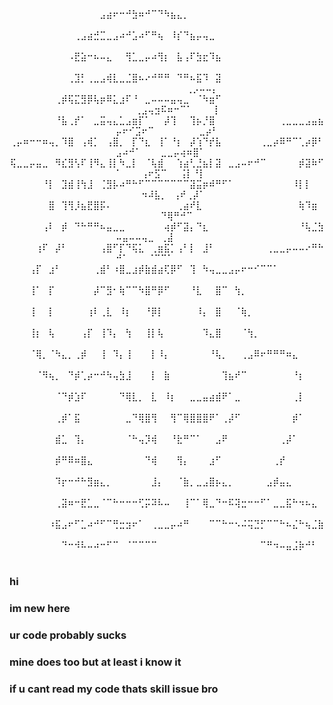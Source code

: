 <div align="center">
⠀⠀⠀⠀⠀⠀⠀⠀⠀⠀⠀⠀⠀⠀⣠⣴⠖⠒⠚⣳⠶⠚⠉⠙⠳⣦⣄⡀⠀⠀⠀⠀⠀⠀⠀⠀⠀⠀⠀⠀⠀⠀⠀⠀⠀⠀⠀⠀⠀⠀⠀⠀⠀⠀⠀⠀⠀⠀⠀⠀⠀⠀⠀⠀⠀
⠀⠀⠀⠀⠀⠀⠀⠀⠀⠀⢀⣠⣴⣚⣉⣀⣠⠴⠚⣡⠴⠋⠛⢦⠀⠸⡎⠙⣦⡤⢤⣀⠀⠀⠀⠀⠀⠀⠀⠀⠀⠀⠀⠀⠀⠀⠀⠀⠀⠀⠀⠀⠀⠀⠀⠀⠀⠀⠀⠀⠀⠀⠀⠀⠀
⠀⠀⠀⠀⠀⠀⠀⠀⠀⠠⣟⣵⠒⠦⠤⣄⠀⠀⢻⣁⣀⡤⠴⢻⡆⠀⣧⢠⠏⣳⣖⠹⣦⠀⠀⠀⠀⠀⠀⠀⠀⠀⠀⠀⠀⠀⠀⠀⠀⠀⠀⠀⠀⠀⠀⠀⠀⠀⠀⠀⠀⠀⠀⠀⠀
⠀⠀⠀⠀⠀⠀⠀⠀⠀⢀⣹⡃⢀⣀⣠⢾⣇⣀⣈⣿⠦⠔⠚⠛⠛⠀⠙⠛⠦⣯⠹⠀⣽⠀⠀⠀⠀⠀⠀⠀⠀⠀⠀⠀⠀⠀⠀⠀⠀⠀⠀⠀⠀⠀⠀⠀⠀⠀⠀⠀⢀⡠⠤⠤⡄
⠀⠀⠀⠀⠀⠀⠀⢀⡾⢯⣍⣻⡿⢧⡶⠿⣅⣰⠏⠘⠀⣀⠤⠤⠤⣤⢤⣀⠀⠈⠳⣶⠋⠀⠀⠀⠀⠀⠀⠀⠀⠀⠀⠀⠀⠀⠀⠀⠀⠀⠀⠀⢀⣠⢤⣲⠯⠶⠒⠉⠁⠀⠀⠀⢸
⠀⠀⠀⠀⠀⠀⠀⠘⣧⢀⡞⠁⠀⣀⣭⢤⣄⣁⣠⣶⡏⠁⠀⠀⡼⢹⠀⠀⢹⡦⡘⣿⠀⠀⠀⠀⠀⠀⠀⠀⠀⠀⢀⣀⣀⣀⣠⣤⣦⡤⠖⠊⣩⠖⠉⠀⠀⠀⠀⠀⠀⠀⣀⡴⠃
⢀⡤⠶⠒⠒⠶⢤⡀⠹⣿⠀⢠⢾⡁⠀⢠⣿⡀⠀⡏⠙⣆⠀⢸⠁⠘⡆⠀⡼⢱⠙⡞⣧⠀⠀⠀⠀⠀⠀⢀⣀⡴⠿⠛⠉⢁⡴⡿⠃⣠⠴⠚⠁⠀⠀⠀⣀⣀⡤⢴⠶⣿⠁⠀⠀
⢯⣀⣀⡤⣤⣀⠀⠻⣎⣻⢣⠏⢸⠻⣄⢸⡇⠳⣀⡇⠀⠈⢧⣾⠀⠀⢱⣴⢃⣘⣦⡇⣽⠀⣀⣠⠤⠖⠚⠉⠀⠀⠀⠀⠀⡾⣽⠷⠋⠁⠀⠀⠀⢠⠖⣫⠉⠀⠀⢨⡇⠘⡇⠀⠀
⠀⠀⠀⠀⠀⠘⡇⠀⣹⣾⢸⢳⣸⠀⢈⣻⡧⠴⠛⠓⠋⠉⠉⠉⠉⠉⠉⠉⣽⣭⡶⠾⠛⠋⠁⠀⠀⠀⠀⠀⠀⠀⠀⠀⠸⡇⡇⠀⠀⠀⠀⠀⠀⠲⠼⣧⡀⠀⢠⠞⢀⡼⠁⠀⠀
⠀⠀⠀⠀⠀⠀⣿⠀⢹⢻⡸⣦⣟⣿⡯⠄⠀⠀⠀⠀⠀⠀⠀⠀⠀⠀⢀⣴⠞⣇⠀⠀⠀⠀⠀⠀⠀⠀⠀⠀⠀⠀⠀⠀⠀⢷⠹⣶⠀⠀⠀⠀⠀⠀⠀⠀⠙⢿⠛⠚⠉⠀⠀⠀⠀
⠀⠀⠀⠀⠀⢠⠇⠀⡾⠀⠙⠓⠛⠛⠦⣤⣀⣀⠀⠀⠀⠀⠀⠀⢴⡾⠋⣽⡄⠙⣆⠀⠀⠀⠀⠀⠀⠀⠀⠀⠀⠀⠀⠀⠀⠘⢧⣈⣳⠤⣤⠤⠤⢤⣀⠀⢀⣼⠀⠀⠀⠀⠀⠀⠀
⠀⠀⠀⠀⢰⠏⠀⡼⠃⠀⠀⠀⠀⠀⢠⣿⠋⡏⠙⢯⣅⠀⢀⣶⣯⡁⢠⠃⡇⠀⣸⠃⠀⠀⠀⠀⠀⠀⠀⠀⢀⣀⣀⡤⠤⠤⠔⠛⠓⠚⠁⠀⠀⠀⠈⠉⠉⠁⠀⠀⠀⠀⠀⠀⠀
⠀⠀⠀⢠⡏⠀⣰⠃⠀⠀⠀⠀⠀⢀⣾⠃⠰⣿⣀⣰⡾⣷⣾⣴⢏⡿⠋⠀⢹⠀⠳⢤⣀⣀⣠⡤⠖⠒⠊⠉⠉⠁⠀⠀⠀⠀⠀⠀⠀⠀⠀⠀⠀⠀⠀⠀⠀⠀⠀⠀⠀⠀⠀⠀⠀
⠀⠀⠀⢸⠁⠀⡏⠀⠀⠀⠀⠀⠀⡼⠉⣻⠂⢷⠉⠉⠳⣿⠛⡿⠋⠀⠀⠀⠘⣇⠀⠀⣿⠉⠀⢳⡀⠀⠀⠀⠀⠀⠀⠀⠀⠀⠀⠀⠀⠀⠀⠀⠀⠀⠀⠀⠀⠀⠀⠀⠀⠀⠀⠀⠀
⠀⠀⠀⢸⠀⠀⡇⠀⠀⠀⠀⠀⢰⠇⢀⣇⠀⠸⡆⠀⠀⠘⡿⡇⠀⠀⠀⠀⠀⠸⡄⠀⣿⠀⠀⠈⢷⡀⠀⠀⠀⠀⠀⠀⠀⠀⠀⠀⠀⠀⠀⠀⠀⠀⠀⠀⠀⠀⠀⠀⠀⠀⠀⠀⠀
⠀⠀⠀⢸⡆⠀⢧⠀⠀⠀⠀⢠⡏⠀⢸⠹⡄⠀⢳⠀⠀⢸⡇⢧⠀⠀⠀⠀⠀⠀⠹⣄⣿⠀⠀⠀⠈⢳⡀⠀⠀⠀⠀⠀⠀⠀⠀⠀⠀⠀⠀⠀⠀⠀⠀⠀⠀⠀⠀⠀⠀⠀⠀⠀⠀
⠀⠀⠀⠈⢿⡀⠈⠳⣄⡀⢀⡾⠀⠀⢸⠀⠹⡄⢸⠀⠀⠀⡇⠸⡄⠀⠀⠀⠀⠀⠀⠘⢧⡀⠀⠀⢀⣠⠿⠖⠛⠛⠛⠶⣄⠀⠀⠀⠀⠀⠀⠀⠀⠀⠀⠀⠀⠀⠀⠀⠀⠀⠀⠀⠀
⠀⠀⠀⠀⠈⠻⢦⡀⠀⠙⡾⢁⡴⠒⠚⠳⢤⣳⣸⠀⠀⠀⡇⠀⣷⠀⠀⠀⠀⠀⠀⠀⠀⢹⣦⠞⠉⠀⠀⠀⠀⠀⠀⠀⠘⡆⠀⠀⠀⠀⠀⠀⠀⠀⠀⠀⠀⠀⠀⠀⠀⠀⠀⠀⠀
⠀⠀⠀⠀⠀⠀⠀⠈⠙⡾⣱⠏⠀⠀⠀⠀⠀⠙⢿⣇⡀⠀⣇⠀⠸⡆⠀⠀⣀⣀⣤⣴⣾⠟⠁⣀⠀⠀⠀⠀⠀⠀⠀⠀⢀⡇⠀⠀⠀⠀⠀⠀⠀⠀⠀⠀⠀⠀⠀⠀⠀⠀⠀⠀⠀
⠀⠀⠀⠀⠀⠀⠀⢀⡾⠁⣯⠀⠀⠀⠀⠀⠀⠀⣀⠙⢿⣿⢻⠀⠀⢻⠉⢿⣿⣿⣿⠟⠁⢀⡼⠋⠀⠀⠀⠀⠀⠀⠀⠀⡾⠁⠀⠀⠀⠀⠀⠀⠀⠀⠀⠀⠀⠀⠀⠀⠀⠀⠀⠀⠀
⠀⠀⠀⠀⠀⠀⠀⣾⣁⠀⢹⡄⠀⠀⠀⠀⠀⠀⠈⠓⢤⡹⢾⠀⠀⠘⣗⠛⠉⠁⠀⠀⣠⠟⠀⠀⠀⠀⠀⠀⠀⠀⢀⡼⠁⠀⠀⠀⠀⠀⠀⠀⠀⠀⠀⠀⠀⠀⠀⠀⠀⠀⠀⠀⠀
⠀⠀⠀⠀⠀⠀⠀⡾⠛⠿⠶⣿⣄⠀⠀⠀⠀⠀⠀⠀⠀⠙⢾⠀⠀⠀⢻⡄⠀⠀⠀⣰⠋⠀⠀⠀⠀⠀⠀⠀⠀⢀⡞⠀⠀⠀⠀⠀⠀⠀⠀⠀⠀⠀⠀⠀⠀⠀⠀⠀⠀⠀⠀⠀⠀
⠀⠀⠀⠀⠀⠀⠀⠹⡖⠒⠚⠓⣻⣶⣄⡀⠀⠀⠀⠀⠀⠀⣸⡄⠀⠀⠈⣷⡀⣀⣠⣿⡦⣄⡀⠀⠀⠀⠀⠀⣠⡾⣤⣄⠀⠀⠀⠀⠀⠀⠀⠀⠀⠀⠀⠀⠀⠀⠀⠀⠀⠀⠀⠀⠀
⠀⠀⠀⠀⠀⠀⠀⢀⣽⠶⠒⣟⣁⣀⠈⠉⠓⠒⠒⠒⢋⡭⠽⠧⠤⠀⠀⢸⠉⠁⢿⣀⠙⠒⠯⢽⣒⠒⠒⠋⠁⣀⣀⣯⠓⠲⠦⣄⠀⠀⠀⠀⠀⠀⠀⠀⠀⠀⠀⠀⠀⠀⠀⠀⠀
⠀⠀⠀⠀⠀⠀⠰⣯⣠⠖⠋⣁⠴⠚⠋⠉⢛⣒⣲⠖⠁⠀⢀⣀⣀⡤⠴⠛⠀⠀⠀⠉⠉⠓⠒⠢⠬⢭⣙⡋⠉⠉⠓⠦⣌⠓⢦⣈⣷⠀⠀⠀⠀⠀⠀⠀⠀⠀⠀⠀⠀⠀⠀⠀⠀
⠀⠀⠀⠀⠀⠀⠀⠀⠙⠒⠺⠧⠤⠴⠒⠋⠉⠀⠈⠉⠉⠉⠉⠀⠀⠀⠀⠀⠀⠀⠀⠀⠀⠀⠀⠀⠀⠀⠀⠉⠛⠲⠤⣤⣨⡷⠚⠃⠀⠀⠀⠀⠀⠀⠀⠀⠀⠀⠀⠀⠀⠀⠀⠀⠀

</div>




### hi
### im new here
### ur code probably sucks
### mine does too but at least i know it
### if u cant read my code thats skill issue bro

